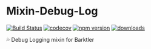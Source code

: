 # Mixin-Debug-Log

[![Build Status](https://travis-ci.com/barktler/Mixin-Debug-Log.svg?branch=master)](https://travis-ci.com/barktler/Mixin-Debug-Log)
[![codecov](https://codecov.io/gh/barktler/Mixin-Debug-Log/branch/master/graph/badge.svg)](https://codecov.io/gh/barktler/Mixin-Debug-Log)
[![npm version](https://badge.fury.io/js/%40barktler%2Fmixin-debug-log.svg)](https://www.npmjs.com/package/@barktler/mixin-debug-log)
[![downloads](https://img.shields.io/npm/dm/@barktler/mixin-debug-log.svg)](https://www.npmjs.com/package/@barktler/mixin-debug-log)

:sweat_drops: Debug Logging mixin for Barktler
